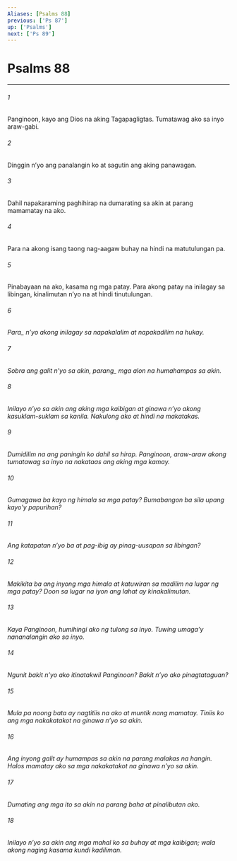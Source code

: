 ```yaml
---
Aliases: [Psalms 88]
previous: ['Ps 87']
up: ['Psalms']
next: ['Ps 89']
---
```

# Psalms 88

***






















###### 1 










Panginoon, kayo ang Dios na aking Tagapagligtas. Tumatawag ako sa inyo araw-gabi. 





















###### 2 










Dinggin nʼyo ang panalangin ko at sagutin ang aking panawagan. 





















###### 3 










Dahil napakaraming paghihirap na dumarating sa akin at parang mamamatay na ako. 





















###### 4 










Para na akong isang taong nag-aagaw buhay na hindi na matutulungan pa. 





















###### 5 










Pinabayaan na ako, kasama ng mga patay. Para akong patay na inilagay sa libingan, kinalimutan nʼyo na at hindi tinutulungan. 





















###### 6 










<i class="trans-change">Para_ nʼyo akong inilagay sa napakalalim at napakadilim na hukay. 





















###### 7 










Sobra ang galit nʼyo sa akin, <i class="trans-change">parang_ mga alon na humahampas sa akin. 





















###### 8 










Inilayo nʼyo sa akin ang aking mga kaibigan at ginawa nʼyo akong kasuklam-suklam sa kanila. Nakulong ako at hindi na makatakas. 





















###### 9 










Dumidilim na ang paningin ko dahil sa hirap. Panginoon, araw-araw akong tumatawag sa inyo na nakataas ang aking mga kamay. 





















###### 10 










Gumagawa ba kayo ng himala sa mga patay? Bumabangon ba sila upang kayoʼy papurihan? 





















###### 11 










Ang katapatan nʼyo ba at pag-ibig ay pinag-uusapan sa libingan? 





















###### 12 










Makikita ba ang inyong mga himala at katuwiran sa madilim na lugar ng mga patay? Doon sa lugar na iyon ang lahat ay kinakalimutan. 





















###### 13 










Kaya Panginoon, humihingi ako ng tulong sa inyo. Tuwing umagaʼy nananalangin ako sa inyo. 





















###### 14 










Ngunit bakit nʼyo ako itinatakwil Panginoon? Bakit nʼyo ako pinagtataguan? 





















###### 15 










Mula pa noong bata ay nagtitiis na ako at muntik nang mamatay. Tiniis ko ang mga nakakatakot na ginawa nʼyo sa akin. 





















###### 16 










Ang inyong galit ay humampas sa akin na parang malakas na hangin. Halos mamatay ako sa mga nakakatakot na ginawa nʼyo sa akin. 





















###### 17 










Dumating ang mga ito sa akin na parang baha at pinalibutan ako. 





















###### 18 










Inilayo nʼyo sa akin ang mga mahal ko sa buhay at mga kaibigan; wala akong naging kasama kundi kadiliman.
